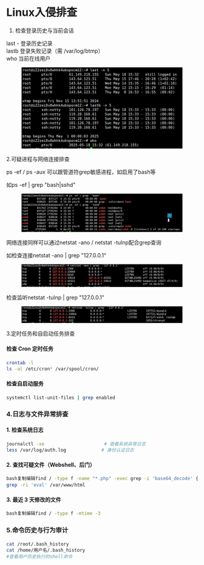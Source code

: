 # Linux入侵排查

1. 检查登录历史与当前会话

last -  登录历史记录
\
lastb  登录失败记录（需 /var/log/btmp）
\
who  当前在线用户

<figure><img src="../../../.gitbook/assets/image.png" alt=""><figcaption></figcaption></figure>

2.可疑进程与网络连接排查

ps -ef  / ps -aux 可以跟管道符grep敏感进程，如启用了bash等

如ps -ef | grep  "bash|sshd"

<figure><img src="../../../.gitbook/assets/image (1).png" alt=""><figcaption></figcaption></figure>

网络连接同样可以通过netstat -ano / netstat -tulnp配合grep查询

如检查连接netstat -ano | grep "127.0.0.1"

<figure><img src="../../../.gitbook/assets/image (3).png" alt=""><figcaption></figcaption></figure>

检查监听netstat -tulnp | grep  "127.0.0.1"

<figure><img src="../../../.gitbook/assets/image (2).png" alt=""><figcaption></figcaption></figure>

3.定时任务和自启动任务排查

#### 检查 Cron 定时任务

```bash
crontab -l
ls -al /etc/cron* /var/spool/cron/
```

#### 检查自启动服务

```bash
systemctl list-unit-files | grep enabled
```

### 4.日志与文件异常排查

#### 1. 检查系统日志

```bash
journalctl -xe                      # 查看系统异常日志
less /var/log/auth.log             # 身份认证日志
```

#### 2. 查找可疑文件（Webshell、后门）

```bash
bash复制编辑find / -type f -name "*.php" -exec grep -i 'base64_decode' {} \; -print
grep -ri 'eval' /var/www/html
```

#### 3. 最近 3 天修改的文件

```bash
bash复制编辑find / -type f -mtime -3
```

### 5.命令历史与行为审计

```bash
cat /root/.bash_history
cat /home/用户名/.bash_history
#查看用户历史执行的shell命令
```
